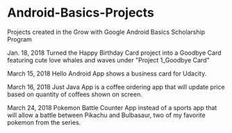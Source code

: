 # Android-Basics-Projects
Projects created in the Grow with Google Android Basics Scholarship Program

Jan. 18, 2018
Turned the Happy Birthday Card project into a Goodbye Card featuring cute love whales and waves under "Project 1_Goodbye Card"

March 15, 2018
Hello Android App shows a business card for Udacity.

March 16, 2018
Just Java App is a coffee ordering app that will update price based on quantity of coffees shown on screen. 

March 24, 2018
Pokemon Battle Counter App instead of a sports app that will allow a battle between Pikachu and Bulbasaur, two of my favorite pokemon from the series.
